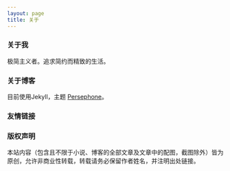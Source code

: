 ```yaml
---
layout: page
title: 关于
---
```


### 关于我


极简主义者。追求简约而精致的生活。

### 关于博客


目前使用Jekyll，主题 [Persephone](https://github.com/erlzhang/jekyll-theme-persephone)。

### 友情链接


### 版权声明

本站内容（包含且不限于小说、博客的全部文章及文章中的配图，截图除外）皆为原创，允许非商业性转载，转载请务必保留作者姓名，并注明出处链接。
